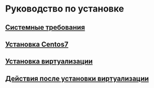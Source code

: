 # Руководство по установке

## [Системные требования](requirements.md)

## [Установка Centos7](installation-Centos7.md)

## [Установка виртуализации](instalation-hostvm.md)

## [Действия после установки виртуализации](after-install.md)
